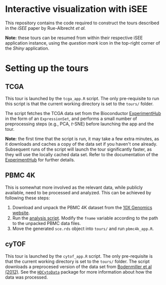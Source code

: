 # Interactive visualization with iSEE

This repository contains the code required to construct the tours described in the _iSEE_ paper by Rue-Albrecht _et al._

**Note:** these tours can be resumed from within their respective iSEE application instance, using the _question mark_ icon in the top-right corner of the _Shiny_ application.

# Setting up the tours

## TCGA

This tour is launched by the `tcga_app.R` script.
The only pre-requisite to run this script is that the current working directory is set to the `tours/` folder.

The script fetches the TCGA data set from the Bioconductor [ExperimentHub](http://bioconductor.org/packages/release/bioc/html/ExperimentHub.html) in the form of an `ExpressionSet`, and performs a small number of preprocessing steps (e.g., PCA, _t_-SNE) before launching the app and the tour.

**Note:** the first time that the script is run, it may take a few extra minutes, as it downloads and caches a copy of the data set if you haven't one already. Subsequent runs of the script will launch the tour significantly faster, as they will use the locally cached data set. Refer to the documentation of the [ExperimentHub](http://bioconductor.org/packages/release/bioc/html/ExperimentHub.html) for further details.

## PBMC 4K

This is somewhat more involved as the relevant data, while publicly available, need to be processed and analyzed.
This can be achieved by following these steps:

1. Download and unpack the PBMC 4K dataset from the [10X Genomics website](http://cf.10xgenomics.com/samples/cell-exp/2.1.0/pbmc4k/pbmc4k_raw_gene_bc_matrices.tar.gz).
2. Run the [analysis script](https://github.com/MarioniLab/EmptyDrops2017/tree/master/analysis/pbmc4k/analysis.Rmd).
Modify the `fname` variable according to the path to the unpacked PBMC data files.
3. Move the generated `sce.rds` object into `tours/` and run `pbmc4k_app.R`.

## cyTOF

This tour is launched by the `cytof_app.R` script. The only pre-requisite is that the current working directory is set to the `tours/` folder. The script downloads a preprocesed version of the data set from [Bodenmiller et al (2012)](https://www.nature.com/articles/nbt.2317). See the [`HDCytoData`](http://bioconductor.org/packages/HDCytoData/) package for more information about how the data was processed. 
